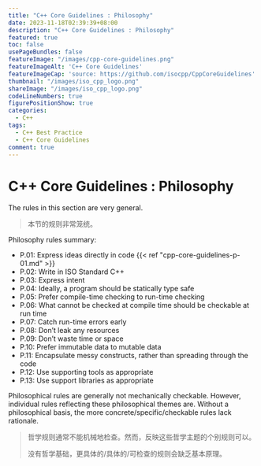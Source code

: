 ```yaml
---
title: "C++ Core Guidelines : Philosophy"
date: 2023-11-18T02:39:39+08:00
description: "C++ Core Guidelines : Philosophy"
featured: true
toc: false
usePageBundles: false
featureImage: "/images/cpp-core-guidelines.png"
featureImageAlt: 'C++ Core Guidelines'
featureImageCap: 'source: https://github.com/isocpp/CppCoreGuidelines'
thumbnail: "/images/iso_cpp_logo.png"
shareImage: "/images/iso_cpp_logo.png"
codeLineNumbers: true
figurePositionShow: true
categories:
  - C++
tags:
  - C++ Best Practice
  - C++ Core Guidelines
comment: true
---
```


# C++ Core Guidelines : Philosophy

The rules in this section are very general.

>本节的规则非常笼统。

Philosophy rules summary:

- P.01: Express ideas directly in code {{< ref "cpp-core-guidelines-p-01.md" >}}
- P.02: Write in ISO Standard C++
- P.03: Express intent
- P.04: Ideally, a program should be statically type safe
- P.05: Prefer compile-time checking to run-time checking
- P.06: What cannot be checked at compile time should be checkable at run time
- P.07: Catch run-time errors early
- P.08: Don’t leak any resources
- P.09: Don’t waste time or space
- P.10: Prefer immutable data to mutable data
- P.11: Encapsulate messy constructs, rather than spreading through the code
- P.12: Use supporting tools as appropriate
- P.13: Use support libraries as appropriate

Philosophical rules are generally not mechanically checkable. However, individual rules reflecting these philosophical themes are. Without a philosophical basis, the more concrete/specific/checkable rules lack rationale.

>哲学规则通常不能机械地检查。然而，反映这些哲学主题的个别规则可以。
>
>没有哲学基础，更具体的/具体的/可检查的规则会缺乏基本原理。
